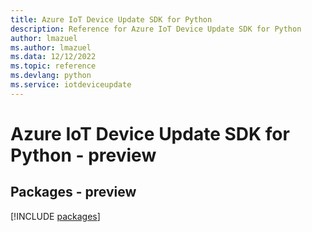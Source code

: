 ```yaml
---
title: Azure IoT Device Update SDK for Python
description: Reference for Azure IoT Device Update SDK for Python
author: lmazuel
ms.author: lmazuel
ms.data: 12/12/2022
ms.topic: reference
ms.devlang: python
ms.service: iotdeviceupdate
---
```

# Azure IoT Device Update SDK for Python - preview
## Packages - preview
[!INCLUDE [packages](iot-device-update-index.md)]